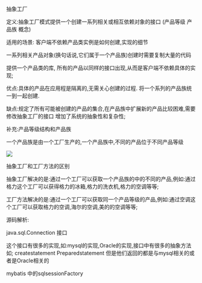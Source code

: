 抽象工厂

定义:抽象工厂模式提供一个创建一系列相关或相互依赖对象的接口  (产品等级 产品族 概念)

适用的场景: 客户端不依赖产品类实例是如何创建,实现的细节

一系列相关产品对象(换句话说,它们属于一个产品族)创建时需要复制大量的代码

提供一个产品类的库, 所有的产品以同样的接口出现,从而是客户端不依赖具体的实现;


优点:具体的产品在应用程是隔离的,无需关心创建的过程.
将一个系列的产品族统一到一起创建.

缺点:规定了所有可能被创建的产品的集合,在产品族中扩展新的产品比较困难,需要修改抽象工厂的接口
增加了系统的抽象性和复杂性;


补充:产品等级结构和产品族

一个产品族是由一个工厂生产的,一个产品族中,不同的产品位于不同产品等级

![](https://ws2.sinaimg.cn/large/006tNbRwgy1fwy9z19uzkj31kw0y6tue.jpg)


抽象工厂和工厂方法的区别

抽象工厂解决的是:通过一个工厂可以获取一个产品族的中的不同的产品,例如:通过格力这个工厂可以获得格力的冰箱,格力的洗衣机,格力的空调等等;

工厂方法解决的是:通过一个工厂可以获取同一个产品等级的产品,例如:通过空调这个工厂可以获取格力的空调,海尔的空调,美的的空调等等;



源码解析:

java.sql.Connection 接口

这个接口有很多的实现,如:mysql的实现,Oracle的实现,接口中有很多的抽象方法如;
createstatement Preparedstatement  但是他们返回的都是与mysql相关的或者是Oracle相关的  

mybatis 中的sqlsessionFactory